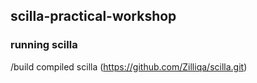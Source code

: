## scilla-practical-workshop

### running scilla
/build compiled scilla (https://github.com/Zilliqa/scilla.git)

